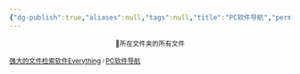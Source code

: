 ```yaml
---
{"dg-publish":true,"aliases":null,"tags":null,"title":"PC软件导航","permalink":"/0801//pc/pc/","dgPassFrontmatter":true,"noteIcon":""}
---
```


<p><span><center><sub>📁所在文件夹的所有文件</sub><center></center></center></span></p><span><span><p><sub><a data-tooltip-position="top" aria-label="0801 学习笔记/软件/PC/强大的文件检索软件Everything.md" data-href="0801 学习笔记/软件/PC/强大的文件检索软件Everything.md" href="0801 学习笔记/软件/PC/强大的文件检索软件Everything.md" class="internal-link" target="_blank" rel="noopener">强大的文件检索软件Everything</a> <sup><sub>  / </sub></sup><a data-tooltip-position="top" aria-label="0801 学习笔记/软件/PC/PC软件导航.md" data-href="0801 学习笔记/软件/PC/PC软件导航.md" href="0801 学习笔记/软件/PC/PC软件导航.md" class="internal-link" target="_blank" rel="noopener">PC软件导航</a></sub></p></span></span><span><span><p><br><br></p></span></span>
